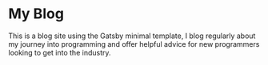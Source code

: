 # My Blog

This is a blog site using the Gatsby minimal template, I blog regularly about my journey into programming and offer helpful advice for new programmers looking to get into the industry.